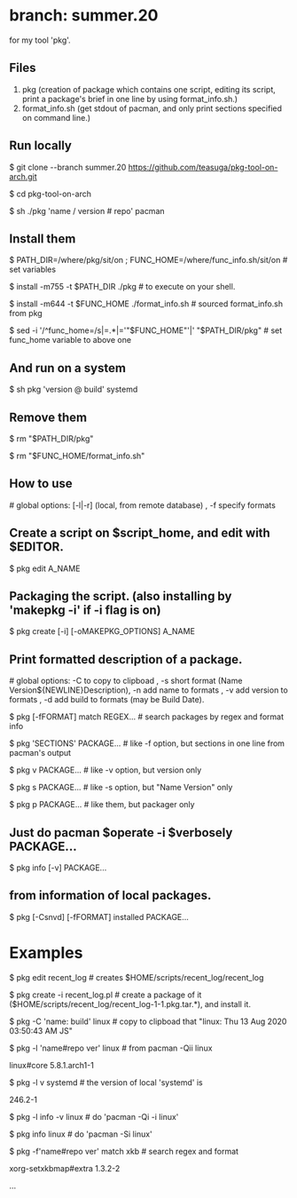 # branch: summer.20

for my tool 'pkg'.

## Files
  1. pkg (creation of package which contains one script, editing its script, print a package's brief in one line by using format_info.sh.)
  2. format_info.sh (get stdout of pacman, and only print sections specified on command line.)

## Run locally
  $ git clone --branch summer.20 https://github.com/teasuga/pkg-tool-on-arch.git

  $ cd pkg-tool-on-arch

  $ sh ./pkg 'name / version # repo' pacman

## Install them
  $ PATH_DIR=/where/pkg/sit/on ; FUNC_HOME=/where/func_info.sh/sit/on # set variables

  $ install -m755 -t $PATH_DIR ./pkg # to execute on your shell.

  $ install -m644 -t $FUNC_HOME ./format_info.sh # sourced format_info.sh from pkg

  $ sed -i '/^func_home=/s|=.\*|='"$FUNC_HOME"'|' "$PATH_DIR/pkg" # set func_home variable to above one

## And run on a system
  $ sh pkg 'version @ build' systemd
  
## Remove them
  $ rm "$PATH_DIR/pkg"

  $ rm "$FUNC_HOME/format_info.sh"

## How to use

\# global options: [-l|-r] (local, from remote database) , -f specify formats

## Create a script on $script_home, and edit with $EDITOR.

$ pkg edit A_NAME

## Packaging the script. (also installing by 'makepkg -i' if -i flag is on)

$ pkg create [-i] [-oMAKEPKG_OPTIONS] A_NAME

## Print formatted description of a package.

\# global options: -C to copy to clipboad , -s short format (Name Version${NEWLINE}Description), -n add name to formats , -v add version to formats , -d add build to formats (may be Build Date).

$ pkg [-fFORMAT] match REGEX... # search packages by regex and format info

$ pkg 'SECTIONS' PACKAGE... # like -f option, but sections in one line from pacman's output

$ pkg v PACKAGE... # like -v option, but version only

$ pkg s PACKAGE... # like -s option, but "Name Version" only

$ pkg p PACKAGE... # like them, but packager only

## Just do pacman $operate -i $verbosely PACKAGE...

$ pkg info [-v] PACKAGE...

## from information of local packages.

$ pkg [-Csnvd] [-fFORMAT] installed PACKAGE...

# Examples

$ pkg edit recent_log # creates $HOME/scripts/recent_log/recent_log

$ pkg create -i recent_log.pl # create a package of it ($HOME/scripts/recent_log/recent_log-1-1.pkg.tar.\*), and install it.

$ pkg -C 'name: build' linux # copy to clipboad that "linux: Thu 13 Aug 2020 03:50:43 AM JS"

$ pkg -l 'name#repo ver' linux # from pacman -Qii linux

linux#core 5.8.1.arch1-1

$ pkg -l v systemd # the version of local 'systemd' is

246.2-1

$ pkg -l info -v linux # do 'pacman -Qi -i linux'

$ pkg info linux # do 'pacman -Si linux'

$ pkg -f'name#repo ver' match xkb # search regex and format

xorg-setxkbmap#extra 1.3.2-2

...

